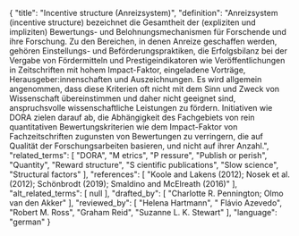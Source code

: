 {
    "title": "Incentive structure (Anreizsystem)",
    "definition": "Anreizsystem (incentive structure) bezeichnet die Gesamtheit der (expliziten und impliziten) Bewertungs- und Belohnungsmechanismen für Forschende und ihre Forschung. Zu den Bereichen, in denen Anreize geschaffen werden, gehören Einstellungs- und Beförderungspraktiken, die Erfolgsbilanz bei der Vergabe von Fördermitteln und Prestigeindikatoren wie Veröffentlichungen in Zeitschriften mit hohem Impact-Faktor, eingeladene Vorträge, Herausgeber:innenschaften und Auszeichnungen. Es wird allgemein angenommen, dass diese Kriterien oft nicht mit dem Sinn und Zweck von Wissenschaft übereinstimmen und daher nicht geeignet sind, anspruchsvolle wissenschaftliche Leistungen zu fördern. Initiativen wie DORA zielen darauf ab, die Abhängigkeit des Fachgebiets von rein quantitativen Bewertungskriterien wie dem Impact-Faktor von Fachzeitschriften zugunsten von Bewertungen zu verringern, die auf Qualität der Forschungsarbeiten basieren, und nicht auf ihrer Anzahl.",
    "related_terms": [
        "DORA",
        "M etrics",
        "P ressure",
        "Publish or perish",
        "Quantity",
        "Reward structure",
        "S cientific publications",
        "Slow science",
        "Structural factors"
    ],
    "references": [
        "Koole and Lakens (2012); Nosek et al. (2012); Schönbrodt (2019); Smaldino and McElreath (2016)"
    ],
    "alt_related_terms": [
        null
    ],
    "drafted_by": [
        "Charlotte R. Pennington; Olmo van den Akker"
    ],
    "reviewed_by": [
        "Helena Hartmann",
        " Flávio Azevedo",
        "Robert M. Ross",
        "Graham Reid",
        "Suzanne L. K. Stewart"
    ],
    "language": "german"
}